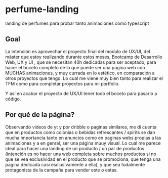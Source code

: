 # perfume-landing
landing de perfumes para probar tanto animaciones como typescript


## Goal

La intención es aprovechar el proyecto final del modulo de UX/UI, del máster que estoy realizando durante estos meses, Bootcamp de Desarrollo Web, UX y UI , que se necesitan 40h dedicadas para ser aceptado, para hacer el boceto completo de lo que puede ser una pagina web con MUCHAS animaciones, y muy currada en lo estético, en comparación a otros proyectos que tengo. Lo cual me viene muy bien tanto para realizar el TFM como para completar proyectos para mi portfolio. 

Y así en acabar el proyecto de UX/UI tener todo el boceto para pasarlo a código.

## Por qué de la página?

Observando videos de yt y por dribble o paginas similares, me di cuenta que en productos como colonias o bebidas refrescantes / spirits se dan mucha importancia tanto en anuncios como en paginas webs propias a las animaciones y a en genral, ser una página muuy visual. Lo cual me parece ideal para hacer una landing de un producto / un par de productos (intención es no hacer una web completa sobre muchos productos si no que se vea exclusividad en el producto que se promociona, que tenga una pagina dedicada casi esclusivamente a ella), y que sea todalmente protagonista de la campaña para vender este o estas. 